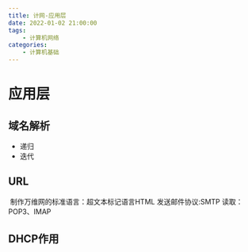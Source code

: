```yaml
---
title: 计网-应用层
date: 2022-01-02 21:00:00
tags: 
	- 计算机网络
categories: 
	- 计算机基础
---
```

# 应用层
## 域名解析
- 递归
- 迭代
<img :src="$withBase('/computer/037.png')"></img>
## URL
<img :src="$withBase('/computer/038.png')"></img>
制作万维网的标准语言：超文本标记语言HTML
发送邮件协议:SMTP
读取：POP3、IMAP
## DHCP作用
<img :src="$withBase('/computer/039.png')"></img>

